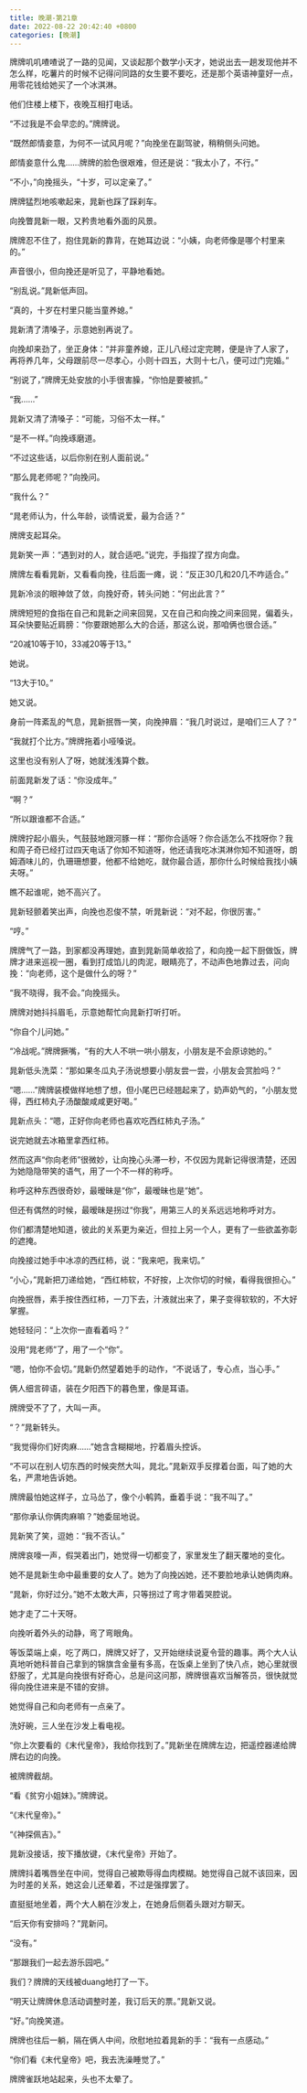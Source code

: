 ```yaml
---
title: 晚潮-第21章
date: 2022-08-22 20:42:40 +0800
categories: [晚潮]
---
```


牌牌叽叽喳喳说了一路的见闻，又谈起那个数学小天才，她说出去一趟发现他并不怎么样，吃薯片的时候不记得问同路的女生要不要吃，还是那个英语神童好一点，用零花钱给她买了一个冰淇淋。

他们住楼上楼下，夜晚互相打电话。

“不过我是不会早恋的。”牌牌说。

“既然郎情妾意，为何不一试风月呢？”向挽坐在副驾驶，稍稍侧头问她。

郎情妾意什么鬼……牌牌的脸色很艰难，但还是说：“我太小了，不行。”

“不小，”向挽摇头，“十岁，可以定亲了。”

牌牌猛烈地咳嗽起来，晁新也踩了踩刹车。

向挽瞥晁新一眼，又矜贵地看外面的风景。

牌牌忍不住了，抱住晁新的靠背，在她耳边说：“小姨，向老师像是哪个村里来的。”

声音很小，但向挽还是听见了，平静地看她。

“别乱说。”晁新低声回。

“真的，十岁在村里只能当童养媳。”

晁新清了清嗓子，示意她别再说了。

向挽却来劲了，坐正身体：“并非童养媳，正儿八经过定完聘，便是许了人家了，再将养几年，父母跟前尽一尽孝心，小则十四五，大则十七八，便可过门完婚。”

“别说了，”牌牌无处安放的小手很害臊，“你怕是要被抓。”

“我……”

晁新又清了清嗓子：“可能，习俗不太一样。”

“是不一样。”向挽琢磨道。

“不过这些话，以后你别在别人面前说。”

“那么晁老师呢？”向挽问。

“我什么？”

“晁老师认为，什么年龄，谈情说爱，最为合适？”

牌牌支起耳朵。

晁新笑一声：“遇到对的人，就合适吧。”说完，手指捏了捏方向盘。

牌牌左看看晁新，又看看向挽，往后面一瘫，说：“反正30几和20几不咋适合。”

晁新冷淡的眼神敛了敛，向挽好奇，转头问她：“何出此言？”

牌牌短短的食指在自己和晁新之间来回晃，又在自己和向挽之间来回晃，偏着头，耳朵快要贴近肩膀：“你要跟她那么大的合适，那这么说，那咱俩也很合适。”

“20减10等于10，33减20等于13。”

她说。

“13大于10。”

她又说。

身前一阵紊乱的气息，晁新抿唇一笑，向挽抻眉：“我几时说过，是咱们三人了？”

“我就打个比方。”牌牌拖着小哑嗓说。

这里也没有别人了呀，她就浅浅算个数。

前面晁新发了话：“你没成年。”

“啊？”

“所以跟谁都不合适。”

牌牌拧起小眉头，气鼓鼓地跟河豚一样：“那你合适呀？你合适怎么不找呀你？我和周子奇已经打过四天电话了你知不知道呀，他还请我吃冰淇淋你知不知道呀，朗姆酒味儿的，仇珊珊想要，他都不给她吃，就你最合适，那你什么时候给我找小姨夫呀。”

瞧不起谁呢，她不高兴了。

晁新轻颤着笑出声，向挽也忍俊不禁，听晁新说：“对不起，你很厉害。”

“哼。”

牌牌气了一路，到家都没再理她，直到晁新简单收拾了，和向挽一起下厨做饭，牌牌才进来巡视一圈，看到打成馅儿的肉泥，眼睛亮了，不动声色地靠过去，问向挽：“向老师，这个是做什么的呀？”

“我不晓得，我不会。”向挽摇头。

牌牌对她抖抖眉毛，示意她帮忙向晁新打听打听。

“你自个儿问她。”

“冷战呢。”牌牌撅嘴，“有的大人不哄一哄小朋友，小朋友是不会原谅她的。”

晁新低头洗菜：“那如果冬瓜丸子汤说想要小朋友尝一尝，小朋友会赏脸吗？”

“嗯……”牌牌装模做样地想了想，但小尾巴已经翘起来了，奶声奶气的，“小朋友觉得，西红柿丸子汤酸酸咸咸更好喝。”

晁新点头：“嗯，正好你向老师也喜欢吃西红柿丸子汤。”

说完她就去冰箱里拿西红柿。

然而这声“你向老师”很微妙，让向挽心头滞一秒，不仅因为晁新记得很清楚，还因为她隐隐带笑的语气，用了一个不一样的称呼。

称呼这种东西很奇妙，最暧昧是“你”，最暧昧也是“她”。

但还有偶然的时候，最暧昧是拐过“你我”，用第三人的关系远远地称呼对方。

你们都清楚地知道，彼此的关系更为亲近，但拉上另一个人，更有了一些欲盖弥彰的遮掩。

向挽接过她手中冰凉的西红柿，说：“我来吧，我来切。”

“小心，”晁新把刀递给她，“西红柿软，不好按，上次你切的时候，看得我很担心。”

向挽抿唇，素手按住西红柿，一刀下去，汁液就出来了，果子变得软软的，不大好掌握。

她轻轻问：“上次你一直看着吗？”

没用“晁老师”了，用了一个“你”。

“嗯，怕你不会切。”晁新仍然望着她手的动作，“不说话了，专心点，当心手。”

俩人细言碎语，装在夕阳西下的暮色里，像是耳语。

牌牌受不了了，大叫一声。

“？”晁新转头。

“我觉得你们好肉麻……”她含含糊糊地，拧着眉头控诉。

“不可以在别人切东西的时候突然大叫，晁北。”晁新双手反撑着台面，叫了她的大名，严肃地告诉她。

牌牌最怕她这样子，立马怂了，像个小鹌鹑，垂着手说：“我不叫了。”

“那你承认你俩肉麻嘛？”她委屈地说。

晁新笑了笑，逗她：“我不否认。”

牌牌哀嚎一声，假哭着出门，她觉得一切都变了，家里发生了翻天覆地的变化。

她不是晁新生命中最重要的女人了。她为了向挽凶她，还不要脸地承认她俩肉麻。

“晁新，你好过分。”她不太敢大声，只等拐过了弯才带着哭腔说。

她才走了二十天呀。

向挽听着外头的动静，弯了弯眼角。

等饭菜端上桌，吃了两口，牌牌又好了，又开始继续说夏令营的趣事。两个大人认真地听她科普自己拿到的锦旗含金量有多高，在饭桌上坐到了快八点，她心里就很舒服了，尤其是向挽很有好奇心，总是问这问那，牌牌很喜欢当解答员，很快就觉得向挽住进来是不错的安排。

她觉得自己和向老师有一点亲了。

洗好碗，三人坐在沙发上看电视。

“你上次要看的《末代皇帝》，我给你找到了。”晁新坐在牌牌左边，把遥控器递给牌牌右边的向挽。

被牌牌截胡。

“看《贫穷小姐妹》。”牌牌说。

“《末代皇帝》。”

“《神探佩吉》。”

晁新没接话，按下播放键，《末代皇帝》开始了。

牌牌抖着嘴唇坐在中间，觉得自己被欺辱得血肉模糊。她觉得自己就不该回来，因为时差的关系，她这会儿还晕着，不过是强撑罢了。

直挺挺地坐着，两个大人躺在沙发上，在她身后侧着头跟对方聊天。

“后天你有安排吗？”晁新问。

“没有。”

“那跟我们一起去游乐园吧。”

我们？牌牌的天线被duang地打了一下。

“明天让牌牌休息活动调整时差，我订后天的票。”晁新又说。

“好。”向挽笑道。

牌牌也往后一躺，隔在俩人中间，欣慰地拉着晁新的手：“我有一点感动。”

“你们看《末代皇帝》吧，我去洗澡睡觉了。”

牌牌雀跃地站起来，头也不太晕了。

